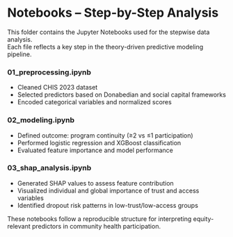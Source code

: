 # Notebooks – Step-by-Step Analysis

This folder contains the Jupyter Notebooks used for the stepwise data analysis.  
Each file reflects a key step in the theory-driven predictive modeling pipeline.

### 01_preprocessing.ipynb
- Cleaned CHIS 2023 dataset  
- Selected predictors based on Donabedian and social capital frameworks  
- Encoded categorical variables and normalized scores  

### 02_modeling.ipynb
- Defined outcome: program continuity (≥2 vs ≤1 participation)  
- Performed logistic regression and XGBoost classification  
- Evaluated feature importance and model performance  

### 03_shap_analysis.ipynb
- Generated SHAP values to assess feature contribution  
- Visualized individual and global importance of trust and access variables  
- Identified dropout risk patterns in low-trust/low-access groups  

These notebooks follow a reproducible structure for interpreting equity-relevant predictors in community health participation.
